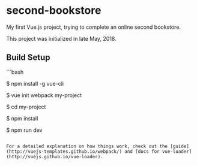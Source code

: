# second-bookstore

My first Vue.js project, trying to complete an online second bookstore.

This project was initialized in late May, 2018. 

<h2>Build Setup</h2>
```bash

$ npm install -g vue-cli

$ vue init webpack my-project

$ cd my-project

$ npm install

$ npm run dev
```

For a detailed explanation on how things work, check out the [guide](http://vuejs-templates.github.io/webpack/) and [docs for vue-loader](http://vuejs.github.io/vue-loader).
